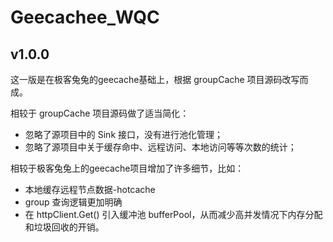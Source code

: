 # Geecachee_WQC

## v1.0.0
这一版是在极客兔兔的geecache基础上，根据 groupCache 项目源码改写而成。

相较于 groupCache 项目源码做了适当简化：
+ 忽略了源项目中的 Sink 接口，没有进行池化管理；
+ 忽略了源项目中关于缓存命中、远程访问、本地访问等等次数的统计；

相较于极客兔兔上的geecache项目增加了许多细节，比如：
+ 本地缓存远程节点数据-hotcache
+ group 查询逻辑更加明确
+ 在 httpClient.Get() 引入缓冲池 bufferPool，从而减少高并发情况下内存分配和垃圾回收的开销。
